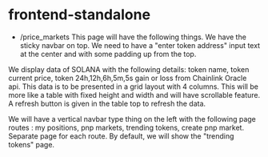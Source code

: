 # frontend-standalone 


- /price_markets
This page will have the following things.
We have the sticky navbar on top.
We need to have a "enter token address" input text at the center and with some padding up from the top.

We display data of SOLANA with the following details: token name, token current price, token 24h,12h,6h,5m,5s gain or loss from Chainlink Oracle api.
This data is to be presented in a grid layout with 4 columns.
This will be more like a table with fixed height and width and will have
scrollable feature.
A refresh button is given in the table top to refresh the data.

We will have a vertical navbar type thing on the left with the following page routes : my positions, pnp markets, trending tokens, create pnp market. Separate page for each route.
By default, we will show the "trending tokens" page.
